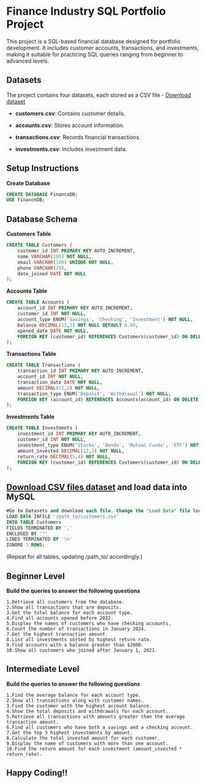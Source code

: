 # Finance Industry SQL Portfolio Project

This project is a SQL-based financial database designed for portfolio development. It includes customer accounts, transactions, and investments, making it suitable for practicing SQL queries ranging from beginner to advanced levels.

## Datasets

The project contains four datasets, each stored as a CSV file - [Download dataset](https://github.com/amgfigueiredo/Projects/tree/8ad354134f5df79b8acc5e0d932b4724d5da8eee/SQL/Finance/dataset)

- **customers.csv**: Contains customer details.

- **accounts.csv**: Stores account information.

- **transactions.csv**: Records financial transactions.

- **investments.csv**: Includes investment data.

## Setup Instructions
**Create Database**
```sql
CREATE DATABASE FinanceDB;
USE FinanceDB;
```
## Database Schema
**Customers Table**
```sql
CREATE TABLE Customers (
    customer_id INT PRIMARY KEY AUTO_INCREMENT,
    name VARCHAR(100) NOT NULL,
    email VARCHAR(100) UNIQUE NOT NULL,
    phone VARCHAR(20),
    date_joined DATE NOT NULL
);
```
**Accounts Table**
```sql
CREATE TABLE Accounts (
    account_id INT PRIMARY KEY AUTO_INCREMENT,
    customer_id INT NOT NULL,
    account_type ENUM('Savings', 'Checking', 'Investment') NOT NULL,
    balance DECIMAL(12,2) NOT NULL DEFAULT 0.00,
    opened_date DATE NOT NULL,
    FOREIGN KEY (customer_id) REFERENCES Customers(customer_id) ON DELETE CASCADE
);
```
**Transactions Table**
```sql
CREATE TABLE Transactions (
    transaction_id INT PRIMARY KEY AUTO_INCREMENT,
    account_id INT NOT NULL,
    transaction_date DATE NOT NULL,
    amount DECIMAL(12,2) NOT NULL,
    transaction_type ENUM('Deposit', 'Withdrawal') NOT NULL,
    FOREIGN KEY (account_id) REFERENCES Accounts(account_id) ON DELETE CASCADE
);
```
**Investments Table**
```sql
CREATE TABLE Investments (
    investment_id INT PRIMARY KEY AUTO_INCREMENT,
    customer_id INT NOT NULL,
    investment_type ENUM('Stocks', 'Bonds', 'Mutual Funds', 'ETF') NOT NULL,
    amount_invested DECIMAL(12,2) NOT NULL,
    return_rate DECIMAL(5,4) NOT NULL,
    FOREIGN KEY (customer_id) REFERENCES Customers(customer_id) ON DELETE CASCADE
);
```
## [Download CSV files dataset](https://github.com/amgfigueiredo/Projects/tree/8ad354134f5df79b8acc5e0d932b4724d5da8eee/SQL/Finance/dataset) and load data into MySQL
```sql
#Go to Datasets and download each file. Change the "Load Data" file location
LOAD DATA INFILE '/path_to/customers.csv'
INTO TABLE Customers
FIELDS TERMINATED BY ','
ENCLOSED BY '"'
LINES TERMINATED BY '\n'
IGNORE 1 ROWS;
```
(Repeat for all tables, updating /path_to/ accordingly.)

## Beginner Level
**Build the queries to answer the following questions**
```
1.Retrieve all customers from the database.
2.Show all transactions that are deposits.
3.Get the total balance for each account type.
4.Find all accounts opened before 2022.
5.Display the names of customers who have checking accounts.
6.Count the number of transactions in January 2024.
7.Get the highest transaction amount.
8.List all investments sorted by highest return rate.
9.Find accounts with a balance greater than $2000.
10.Show all customers who joined after January 1, 2021.
```
## Intermediate Level
**Build the queries to answer the following questions**
```
1.Find the average balance for each account type.
2.Show all transactions along with customer names.
3.Find the customer with the highest account balance.
4.Show the total deposits and withdrawals for each account.
5.Retrieve all transactions with amounts greater than the average transaction amount.
6.Find all customers who have both a savings and a checking account.
7.Get the top 3 highest investments by amount.
8.Calculate the total invested amount for each customer.
9.Display the name of customers with more than one account.
10.Find the return amount for each investment (amount_invested * return_rate).
```

## Happy Coding!!
